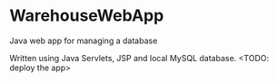 # WarehouseWebApp
Java web app for managing a database 

Written using Java Servlets, JSP and local MySQL database.
<TODO: deploy the app>
